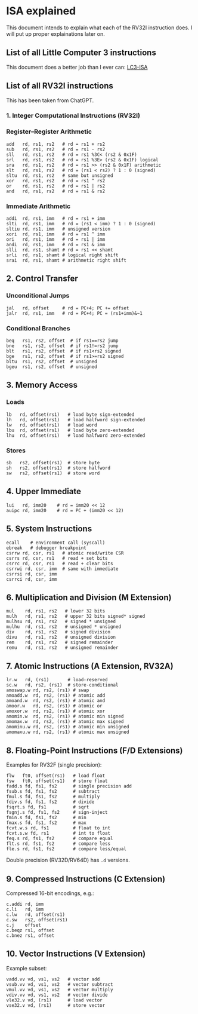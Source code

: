 # ISA explained
This document intends to explain what each of the RV32I instruction does. I will put up proper explainations later on. 

## List of all Little Computer 3 instructions
This document does a better job than I ever can: [LC3-ISA](https://www.jmeiners.com/lc3-vm/supplies/lc3-isa.pdf)

## List of all RV32I instructions
This has been taken from ChatGPT.
### 1. Integer Computational Instructions (RV32I)

### Register–Register Arithmetic

```
add   rd, rs1, rs2   # rd = rs1 + rs2
sub   rd, rs1, rs2   # rd = rs1 - rs2
sll   rd, rs1, rs2   # rd = rs1 %3C< (rs2 & 0x1F)
srl   rd, rs1, rs2   # rd = rs1 %3E> (rs2 & 0x1F) logical
sra   rd, rs1, rs2   # rd = rs1 >> (rs2 & 0x1F) arithmetic
slt   rd, rs1, rs2   # rd = (rs1 < rs2) ? 1 : 0 (signed)
sltu  rd, rs1, rs2   # same but unsigned
xor   rd, rs1, rs2   # rd = rs1 ^ rs2
or    rd, rs1, rs2   # rd = rs1 | rs2
and   rd, rs1, rs2   # rd = rs1 & rs2
```

### Immediate Arithmetic

```
addi  rd, rs1, imm   # rd = rs1 + imm
slti  rd, rs1, imm   # rd = (rs1 < imm) ? 1 : 0 (signed)
sltiu rd, rs1, imm   # unsigned version
xori  rd, rs1, imm   # rd = rs1 ^ imm
ori   rd, rs1, imm   # rd = rs1 | imm
andi  rd, rs1, imm   # rd = rs1 & imm
slli  rd, rs1, shamt # rd = rs1 << shamt
srli  rd, rs1, shamt # logical right shift
srai  rd, rs1, shamt # arithmetic right shift
```



## 2. Control Transfer

### Unconditional Jumps

```
jal   rd, offset     # rd = PC+4; PC += offset
jalr  rd, rs1, imm   # rd = PC+4; PC = (rs1+imm)&~1
```

### Conditional Branches

```
beq   rs1, rs2, offset  # if rs1==rs2 jump
bne   rs1, rs2, offset  # if rs1!=rs2 jump
blt   rs1, rs2, offset  # if rs1<rs2 signed
bge   rs1, rs2, offset  # if rs1>=rs2 signed
bltu  rs1, rs2, offset  # unsigned
bgeu  rs1, rs2, offset  # unsigned
```



## 3. Memory Access

### Loads

```
lb   rd, offset(rs1)   # load byte sign-extended
lh   rd, offset(rs1)   # load halfword sign-extended
lw   rd, offset(rs1)   # load word
lbu  rd, offset(rs1)   # load byte zero-extended
lhu  rd, offset(rs1)   # load halfword zero-extended
```

### Stores

```
sb   rs2, offset(rs1)  # store byte
sh   rs2, offset(rs1)  # store halfword
sw   rs2, offset(rs1)  # store word
```



## 4. Upper Immediate

```
lui   rd, imm20    # rd = imm20 << 12
auipc rd, imm20    # rd = PC + (imm20 << 12)
```



## 5. System Instructions

```
ecall    # environment call (syscall)
ebreak   # debugger breakpoint
csrrw rd, csr, rs1   # atomic read/write CSR
csrrs rd, csr, rs1   # read + set bits
csrrc rd, csr, rs1   # read + clear bits
csrrwi rd, csr, imm  # same with immediate
csrrsi rd, csr, imm
csrrci rd, csr, imm
```



## 6. Multiplication and Division (M Extension)

```
mul    rd, rs1, rs2   # lower 32 bits
mulh   rd, rs1, rs2   # upper 32 bits signed* signed
mulhsu rd, rs1, rs2   # signed * unsigned
mulhu  rd, rs1, rs2   # unsigned * unsigned
div    rd, rs1, rs2   # signed division
divu   rd, rs1, rs2   # unsigned division
rem    rd, rs1, rs2   # signed remainder
remu   rd, rs1, rs2   # unsigned remainder
```



## 7. Atomic Instructions (A Extension, RV32A)

```
lr.w   rd, (rs1)       # load-reserved
sc.w   rd, rs2, (rs1)  # store-conditional
amoswap.w rd, rs2, (rs1) # swap
amoadd.w  rd, rs2, (rs1) # atomic add
amoand.w  rd, rs2, (rs1) # atomic and
amoor.w   rd, rs2, (rs1) # atomic or
amoxor.w  rd, rs2, (rs1) # atomic xor
amomin.w  rd, rs2, (rs1) # atomic min signed
amomax.w  rd, rs2, (rs1) # atomic max signed
amominu.w rd, rs2, (rs1) # atomic min unsigned
amomaxu.w rd, rs2, (rs1) # atomic max unsigned
```



## 8. Floating-Point Instructions (F/D Extensions)

Examples for RV32F (single precision):

```
flw   ft0, offset(rs1)   # load float
fsw   ft0, offset(rs1)   # store float
fadd.s fd, fs1, fs2      # single precision add
fsub.s fd, fs1, fs2      # subtract
fmul.s fd, fs1, fs2      # multiply
fdiv.s fd, fs1, fs2      # divide
fsqrt.s fd, fs1          # sqrt
fsgnj.s fd, fs1, fs2     # sign-inject
fmin.s fd, fs1, fs2      # min
fmax.s fd, fs1, fs2      # max
fcvt.w.s rd, fs1         # float to int
fcvt.s.w fd, rs1         # int to float
feq.s rd, fs1, fs2       # compare equal
flt.s rd, fs1, fs2       # compare less
fle.s rd, fs1, fs2       # compare less/equal
```

Double precision (RV32D/RV64D) has `.d` versions.


## 9. Compressed Instructions (C Extension)

Compressed 16-bit encodings, e.g.:

```
c.addi rd, imm
c.li   rd, imm
c.lw   rd, offset(rs1)
c.sw   rs2, offset(rs1)
c.j    offset
c.beqz rs1, offset
c.bnez rs1, offset
```

## 10. Vector Instructions (V Extension)

Example subset:

```
vadd.vv vd, vs1, vs2   # vector add
vsub.vv vd, vs1, vs2   # vector subtract
vmul.vv vd, vs1, vs2   # vector multiply
vdiv.vv vd, vs1, vs2   # vector divide
vle32.v vd, (rs1)      # load vector
vse32.v vd, (rs1)      # store vector
```

